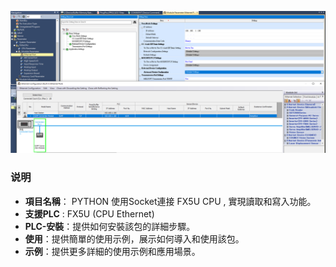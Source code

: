 
![Example Image](images/p1.png)


### 说明

- **項目名稱**：
    PYTHON  使用Socket連接 FX5U CPU , 實現讀取和寫入功能。
- **支援PLC** :
    FX5U (CPU Ethernet) 
- **PLC-安裝**：提供如何安裝該包的詳細步驟。
- **使用**：提供簡單的使用示例，展示如何導入和使用該包。
- **示例**：提供更多詳細的使用示例和應用場景。


